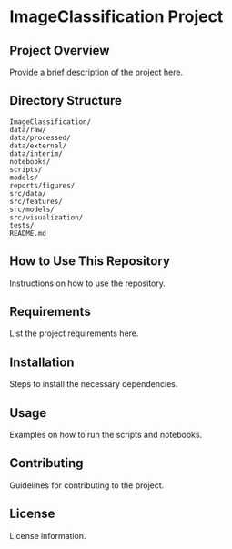 # ImageClassification Project

## Project Overview

Provide a brief description of the project here.

## Directory Structure

```
ImageClassification/
data/raw/
data/processed/
data/external/
data/interim/
notebooks/
scripts/
models/
reports/figures/
src/data/
src/features/
src/models/
src/visualization/
tests/
README.md
```

## How to Use This Repository

Instructions on how to use the repository.

## Requirements

List the project requirements here.

## Installation

Steps to install the necessary dependencies.

## Usage

Examples on how to run the scripts and notebooks.

## Contributing

Guidelines for contributing to the project.

## License

License information.
